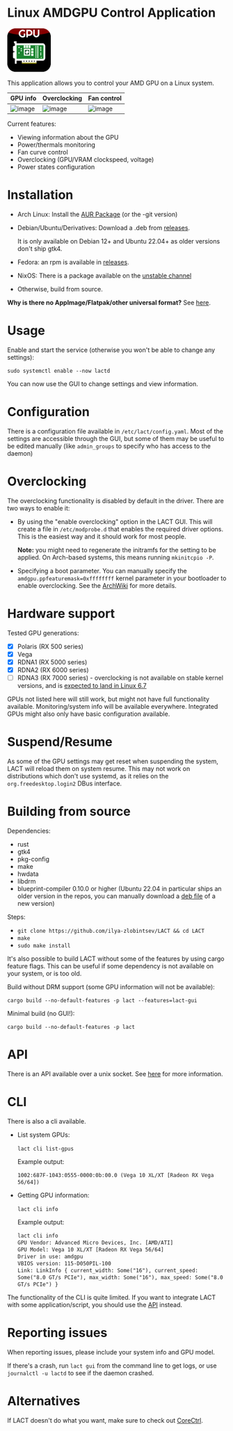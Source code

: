 # Linux AMDGPU Control Application

<img src="res/io.github.lact-linux.png" alt="icon" width="100"/>

This application allows you to control your AMD GPU on a Linux system.

| GPU info                                     | Overclocking                                 | Fan control                                 |
|----------------------------------------------|----------------------------------------------|---------------------------------------------|
|![image](https://i.imgur.com/gur90cK.png)|![image](https://i.imgur.com/BAL3MgC.png)|![image](https://i.imgur.com/VsAVdOR.png)|

Current features:

- Viewing information about the GPU
- Power/thermals monitoring
- Fan curve control
- Overclocking (GPU/VRAM clockspeed, voltage)
- Power states configuration

# Installation

- Arch Linux: Install the [AUR Package](https://aur.archlinux.org/packages/lact/) (or the -git version)
- Debian/Ubuntu/Derivatives: Download a .deb from [releases](https://github.com/ilya-zlobintsev/LACT/releases/).

  It is only available on Debian 12+ and Ubuntu 22.04+ as older versions don't ship gtk4.
- Fedora: an rpm is available in [releases](https://github.com/ilya-zlobintsev/LACT/releases/).
- NixOS: There is a package available on the [unstable channel](https://search.nixos.org/packages?channel=unstable&from=0&size=50&sort=relevance&type=packages&query=lact)
- Otherwise, build from source.

**Why is there no AppImage/Flatpak/other universal format?**
See [here](./pkg/README.md).

# Usage

Enable and start the service (otherwise you won't be able to change any settings):
```
sudo systemctl enable --now lactd
```
You can now use the GUI to change settings and view information.

# Configuration

There is a configuration file available in `/etc/lact/config.yaml`. Most of the settings are accessible through the GUI, but some of them may be useful to be edited manually (like `admin_groups` to specify who has access to the daemon)

# Overclocking

The overclocking functionality is disabled by default in the driver. There are two ways to enable it:
- By using the "enable overclocking" option in the LACT GUI. This will create a file in `/etc/modprobe.d` that enables the required driver options. This is the easiest way and it should work for most people.

  **Note:** you might need to regenerate the initramfs for the setting to be applied. On Arch-based systems, this means running `mkinitcpio -P`.
- Specifying a boot parameter. You can manually specify the `amdgpu.ppfeaturemask=0xffffffff` kernel parameter in your bootloader to enable overclocking. See the [ArchWiki](https://wiki.archlinux.org/title/AMDGPU#Boot_parameter) for more details.

# Hardware support
Tested GPU generations:
- [X] Polaris (RX 500 series)
- [X] Vega
- [X] RDNA1 (RX 5000 series)
- [X] RDNA2 (RX 6000 series)
- [ ] RDNA3 (RX 7000 series) - overclocking is not available on stable kernel versions, and is [expected to land in Linux 6.7](https://gitlab.freedesktop.org/drm/amd/-/issues/2840#note_2079945)

GPUs not listed here will still work, but might not have full functionality available.
Monitoring/system info will be available everywhere. Integrated GPUs might also only have basic configuration available.

# Suspend/Resume

As some of the GPU settings may get reset when suspending the system, LACT will reload them on system resume. This may not work on distributions which don't use systemd, as it relies on the `org.freedesktop.login2` DBus interface.

# Building from source

Dependencies:
- rust
- gtk4
- pkg-config
- make
- hwdata
- libdrm
- blueprint-compiler 0.10.0 or higher (Ubuntu 22.04 in particular ships an older version in the repos, you can manually download a [deb file](http://de.archive.ubuntu.com/ubuntu/pool/universe/b/blueprint-compiler/blueprint-compiler_0.10.0-3_all.deb) of a new version)

Steps:
- `git clone https://github.com/ilya-zlobintsev/LACT && cd LACT`
- `make`
- `sudo make install`

It's also possible to build LACT without some of the features by using cargo feature flags.
This can be useful if some dependency is not available on your system, or is too old.

Build without DRM support (some GPU information will not be available):
```
cargo build --no-default-features -p lact --features=lact-gui
```

Minimal build (no GUI!):
```
cargo build --no-default-features -p lact
```

# API

There is an API available over a unix socket. See [here](API.md) for more information.

# CLI

There is also a cli available.

- List system GPUs: 

    `lact cli list-gpus`

    Example output:

    ```
    1002:687F-1043:0555-0000:0b:00.0 (Vega 10 XL/XT [Radeon RX Vega 56/64])
    ```
- Getting GPU information:

    `lact cli info`

    Example output:

    ```
    lact cli info
    GPU Vendor: Advanced Micro Devices, Inc. [AMD/ATI]
    GPU Model: Vega 10 XL/XT [Radeon RX Vega 56/64]
    Driver in use: amdgpu
    VBIOS version: 115-D050PIL-100
    Link: LinkInfo { current_width: Some("16"), current_speed: Some("8.0 GT/s PCIe"), max_width: Some("16"), max_speed: Some("8.0 GT/s PCIe") }
    ```
    
The functionality of the CLI is quite limited. If you want to integrate LACT with some application/script, you should use the [API](API.md) instead.

# Reporting issues
 
When reporting issues, please include your system info and GPU model.
 
If there's a crash, run `lact gui` from the command line to get logs, or use `journalctl -u lactd` to see if the daemon crashed.
 

# Alternatives

If LACT doesn't do what you want, make sure to check out [CoreCtrl](https://gitlab.com/corectrl/corectrl).
